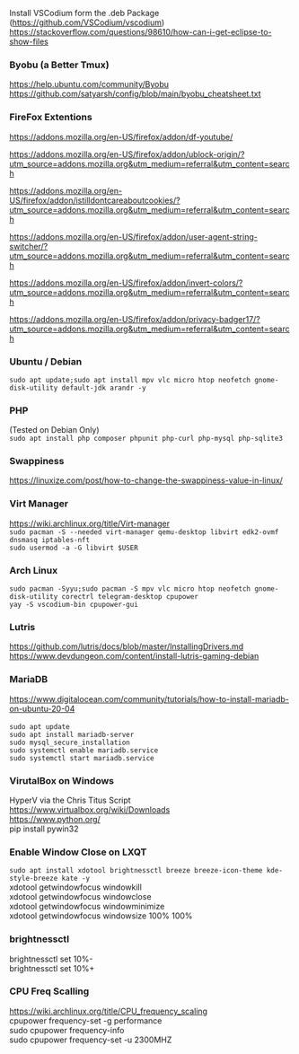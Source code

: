 Install VSCodium form the .deb Package (https://github.com/VSCodium/vscodium) <br>
https://stackoverflow.com/questions/98610/how-can-i-get-eclipse-to-show-files

### Byobu (a Better Tmux)
https://help.ubuntu.com/community/Byobu <br>
https://github.com/satyarsh/config/blob/main/byobu_cheatsheet.txt <br>

### FireFox Extentions
https://addons.mozilla.org/en-US/firefox/addon/df-youtube/

https://addons.mozilla.org/en-US/firefox/addon/ublock-origin/?utm_source=addons.mozilla.org&utm_medium=referral&utm_content=search

https://addons.mozilla.org/en-US/firefox/addon/istilldontcareaboutcookies/?utm_source=addons.mozilla.org&utm_medium=referral&utm_content=search

https://addons.mozilla.org/en-US/firefox/addon/user-agent-string-switcher/?utm_source=addons.mozilla.org&utm_medium=referral&utm_content=search

https://addons.mozilla.org/en-US/firefox/addon/invert-colors/?utm_source=addons.mozilla.org&utm_medium=referral&utm_content=search

https://addons.mozilla.org/en-US/firefox/addon/privacy-badger17/?utm_source=addons.mozilla.org&utm_medium=referral&utm_content=search
<br>

### Ubuntu / Debian
`sudo apt update;sudo apt install mpv vlc micro htop neofetch gnome-disk-utility default-jdk arandr -y`

### PHP
(Tested on Debian Only) <br>
`sudo apt install php composer phpunit php-curl php-mysql php-sqlite3`


### Swappiness
https://linuxize.com/post/how-to-change-the-swappiness-value-in-linux/

### Virt Manager 
https://wiki.archlinux.org/title/Virt-manager <br>
`sudo pacman -S --needed virt-manager qemu-desktop libvirt edk2-ovmf dnsmasq iptables-nft` <br>
`sudo usermod -a -G libvirt $USER`

### Arch Linux
`sudo pacman -Syyu;sudo pacman -S mpv vlc micro htop neofetch gnome-disk-utility corectrl telegram-desktop cpupower` <br>
`yay -S vscodium-bin cpupower-gui`
<br>
### Lutris
https://github.com/lutris/docs/blob/master/InstallingDrivers.md <br>
https://www.devdungeon.com/content/install-lutris-gaming-debian
<br>
### MariaDB
https://www.digitalocean.com/community/tutorials/how-to-install-mariadb-on-ubuntu-20-04 <br>
<br>
`sudo apt update` <br>
`sudo apt install mariadb-server` <br>
`sudo mysql_secure_installation` <br>
`sudo systemctl enable mariadb.service` <br>
`sudo systemctl start mariadb.service` <br>

### VirutalBox on Windows 
HyperV via the Chris Titus Script <br>
https://www.virtualbox.org/wiki/Downloads <br>
https://www.python.org/ <br>
pip install pywin32 <br>

### Enable Window Close on LXQT 
`sudo apt install xdotool brightnessctl breeze breeze-icon-theme kde-style-breeze kate -y` <br>
xdotool getwindowfocus windowkill <br>
xdotool getwindowfocus windowclose <br>
xdotool getwindowfocus windowminimize <br>
xdotool getwindowfocus windowsize 100% 100% <br>

### brightnessctl
brightnessctl set 10%- <br>
brightnessctl set 10%+ <br>

### CPU Freq Scalling
https://wiki.archlinux.org/title/CPU_frequency_scaling <br>
cpupower frequency-set -g performance <br>
sudo cpupower frequency-info <br>
sudo cpupower frequency-set -u 2300MHZ <br>

